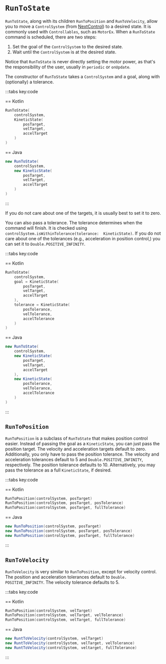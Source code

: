 # `RunToState`

`RunToState`, along with its children `RunToPosition` and `RunToVelocity`, 
allow you to move a `ControlSystem` (from [NextControl](/control)) to a 
desired state. It is commonly used with `Controllables`, such as 
`MotorEx`. When a 
`RunToState` 
command is 
scheduled, there are 
two steps:

1. Set the goal of the `ControlSystem` to the desired state.
2. Wait until the `ControlSystem` is at the desired state.

Notice that `RunToState` is never directly setting the motor power, as 
that's the responsibility of the user, usually in `periodic` or `onUpdate`. 

The constructor of `RunToState` takes a `ControlSystem` and a goal, along 
with (optionally) a tolerance.

:::tabs key:code

== Kotlin

```kotlin
RunToState(
    controlSystem,
    KineticState(
        posTarget,
        velTarget,
        accelTarget
    )
)
```

== Java

```java
new RunToState(
    controlSystem,
    new KineticState(
        posTarget,
        velTarget,
        accelTarget
    )
)
```

:::

If you do not care about one of the targets, it is usually best to set it to 
zero.

You can also pass a tolerance. The tolerance determines when the command 
will finish. It is checked using `controlSystem.isWithinTolerance(tolerance: 
KineticState)`. If you do not care about one of the tolerances (e.g., 
acceleration in position control,) you can set it to `Double.POSITIVE_INFINITY`.

:::tabs key:code

== Kotlin

```kotlin
RunToState(
    controlSystem,
    goal = KineticState(
        posTarget,
        velTarget,
        accelTarget
    ),
    tolerance = KineticState(
        posTolerance,
        velTolerance,
        accelTolerance
    )
)
```

== Java

```java
new RunToState(
    controlSystem,
    new KineticState(
        posTarget,
        velTarget,
        accelTarget
    ),
    new KineticState(
        posTolerance,
        velTolerance,
        accelTolerance
    )
)
```

:::

## `RunToPosition`

`RunToPosition` is a subclass of `RunToState` that makes position control 
easier. Instead of passing the goal as a `KineticState`, you can just pass 
the position target. The velocity and acceleration targets default to zero. 
Additionally, you only have to pass the position tolerance. The velocity and 
acceleration tolerances default to 5 and `Double.POSITIVE_INFINITY`, 
respectively. The position tolerance defaults to 10. Alternatively, you may 
pass the tolerance as a full `KineticState`, if desired.

:::tabs key:code

== Kotlin

```kotlin
RunToPosition(controlSystem, posTarget)
RunToPosition(controlSystem, posTarget, posTolerance)
RunToPosition(controlSystem, posTarget, fullTolerance)
```

== Java

```java
new RunToPosition(controlSystem, posTarget)
new RunToPosition(controlSystem, posTarget, posTolerance)
new RunToPosition(controlSystem, posTarget, fullTolerance)
```

:::

## `RunToVelocity`

`RunToVelocity` is very similar to `RunToPosition`, except for velocity 
control. The position and acceleration tolerances default to `Double.
POSITIVE_INFINITY`. The velocity tolerance defaults to 5.

:::tabs key:code

== Kotlin

```kotlin
RunToPosition(controlSystem, velTarget)
RunToPosition(controlSystem, velTarget, velTolerance)
RunToPosition(controlSystem, velTarget, fullTolerance)
```

== Java

```java
new RuntToVelocity(controlSystem, velTarget)
new RuntToVelocity(controlSystem, velTarget, velTolerance)
new RuntToVelocity(controlSystem, veltarget, fullTolerance)
```

:::
